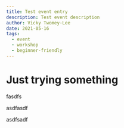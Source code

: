 ```yaml
---
title: Test event entry
description: Test event description
author: Vicky Twomey-Lee
date: 2021-05-16
tags:
  - event
  - workshop
  - beginner-friendly
---
```


# Just trying something
fasdfs

asdfasdf

asdfsadf